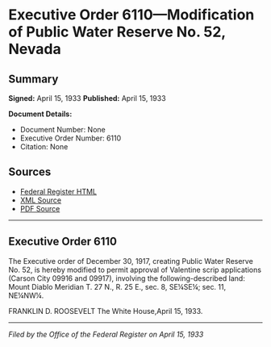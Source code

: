 # Executive Order 6110—Modification of Public Water Reserve No. 52, Nevada

## Summary

**Signed:** April 15, 1933
**Published:** April 15, 1933

**Document Details:**
- Document Number: None
- Executive Order Number: 6110
- Citation: None

## Sources
- [Federal Register HTML](https://www.presidency.ucsb.edu/documents/executive-order-6110-modification-public-water-reserve-no-52-nevada)
- [XML Source](None)
- [PDF Source](None)

---

## Executive Order 6110

The Executive order of December 30, 1917, creating Public Water Reserve No. 52, is hereby modified to permit approval of Valentine scrip applications (Carson City 09916 and 09917), involving the following-described land:
Mount Diablo Meridian
T. 27 N., R. 25 E., sec. 8, SE¼SE¼;
sec. 11, NE¼NW¼.

FRANKLIN D. ROOSEVELT
The White House,April 15, 1933.

---

*Filed by the Office of the Federal Register on April 15, 1933*
